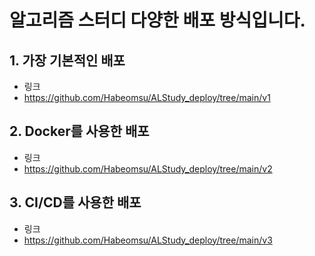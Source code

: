 # 알고리즘 스터디 다양한 배포 방식입니다.

## 1. 가장 기본적인 배포
- 링크
- https://github.com/Habeomsu/ALStudy_deploy/tree/main/v1
## 2. Docker를 사용한 배포
- 링크
- https://github.com/Habeomsu/ALStudy_deploy/tree/main/v2
## 3. CI/CD를 사용한 배포
- 링크
- https://github.com/Habeomsu/ALStudy_deploy/tree/main/v3
